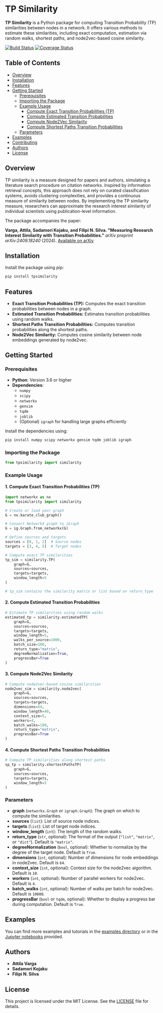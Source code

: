 # TP Similarity

**TP Similarity** is a Python package for computing Transition Probability (TP) similarities between nodes in a network. It offers various methods to estimate these similarities, including exact computation, estimation via random walks, shortest paths, and node2vec-based cosine similarity.

[![Build Status](https://github.com/filipinascimento/tpsimilarity/actions/workflows/test.yml/badge.svg)](https://github.com/filipinascimento/tpsimilarity/actions/workflows/test.yml)
[![Coverage Status](https://coveralls.io/repos/github/filipinascimento/tpsimilarity/badge.svg?branch=main)](https://coveralls.io/github/filipinascimento/tpsimilarity?branch=main)

## Table of Contents

- [Overview](#overview)
- [Installation](#installation)
- [Features](#features)
- [Getting Started](#getting-started)
  - [Prerequisites](#prerequisites)
  - [Importing the Package](#importing-the-package)
  - [Example Usage](#example-usage)
    - [Compute Exact Transition Probabilities (TP)](#1-compute-exact-transition-probabilities-tp)
    - [Compute Estimated Transition Probabilities](#2-compute-estimated-transition-probabilities)
    - [Compute Node2Vec Similarity](#3-compute-node2vec-similarity)
    - [Compute Shortest Paths Transition Probabilities](#4-compute-shortest-paths-transition-probabilities)
  - [Parameters](#parameters)
- [Examples](#examples)
- [Contributing](#contributing)
- [Authors](#authors)
- [License](#license)

## Overview

TP similarity is a measure designed for papers and authors, simulating a literature search procedure on citation networks. Inspired by information retrieval concepts, this approach does not rely on curated classification systems, avoids clustering complexities, and provides a continuous measure of similarity between nodes. By implementing the TP similarity measure, researchers can approximate the research interest similarity of individual scientists using publication-level information.

The package accompanies the paper:

**Varga, Attila, Sadamori Kojaku, and Filipi N. Silva. "Measuring Research Interest Similarity with Transition Probabilities."** *arXiv preprint arXiv:2409.18240* (2024). [Available on arXiv](https://arxiv.org/abs/2409.18240)

## Installation

Install the package using pip:

```bash
pip install tpsimilarity
```

## Features

- **Exact Transition Probabilities (TP):** Computes the exact transition probabilities between nodes in a graph.
- **Estimated Transition Probabilities:** Estimates transition probabilities using random walks.
- **Shortest Paths Transition Probabilities:** Computes transition probabilities along the shortest paths.
- **Node2Vec Similarity:** Computes cosine similarity between node embeddings generated by node2vec.

## Getting Started

### Prerequisites

- **Python**: Version 3.6 or higher
- **Dependencies**:
  - `numpy`
  - `scipy`
  - `networkx`
  - `gensim`
  - `tqdm`
  - `joblib`
  - (Optional) `igraph` for handling large graphs efficiently

Install the dependencies using:

```bash
pip install numpy scipy networkx gensim tqdm joblib igraph
```

### Importing the Package

```python
from tpsimilarity import similarity
```

### Example Usage

#### 1. Compute Exact Transition Probabilities (TP)

```python
import networkx as nx
from tpsimilarity import similarity

# Create or load your graph
G = nx.karate_club_graph()

# Convert NetworkX graph to iGraph
G = ig.Graph.from_networkx(G)

# Define sources and targets
sources = [0, 1, 2]  # Source nodes
targets = [3, 4, 5]  # Target nodes

# Compute exact TP similarities
tp_sim = similarity.TP(
    graph=G,
    sources=sources,
    targets=targets,
    window_length=5
)

# tp_sim contains the similarity matrix or list based on return_type
```

#### 2. Compute Estimated Transition Probabilities

```python
# Estimate TP similarities using random walks
estimated_tp = similarity.estimatedTP(
    graph=G,
    sources=sources,
    targets=targets,
    window_length=5,
    walks_per_source=1000,
    batch_size=100,
    return_type="matrix",
    degreeNormalization=True,
    progressBar=True
)
```

#### 3. Compute Node2Vec Similarity

```python
# Compute node2vec-based cosine similarities
node2vec_sim = similarity.node2vec(
    graph=G,
    sources=sources,
    targets=targets,
    dimensions=64,
    window_length=40,
    context_size=5,
    workers=4,
    batch_walks=100,
    return_type="matrix",
    progressBar=True
)
```

#### 4. Compute Shortest Paths Transition Probabilities

```python
# Compute TP similarities along shortest paths
sp_tp = similarity.shortestPathsTP(
    graph=G,
    sources=sources,
    targets=targets,
    window_length=5
)
```

### Parameters

- **graph** (`networkx.Graph` or `igraph.Graph`): The graph on which to compute the similarities.
- **sources** (`list`): List of source node indices.
- **targets** (`list`): List of target node indices.
- **window_length** (`int`): The length of the random walks.
- **return_type** (`str`, optional): The format of the output (`"list"`, `"matrix"`, or `"dict"`). Default is `"matrix"`.
- **degreeNormalization** (`bool`, optional): Whether to normalize by the degree of the target node. Default is `True`.
- **dimensions** (`int`, optional): Number of dimensions for node embeddings in node2vec. Default is `64`.
- **context_size** (`int`, optional): Context size for the node2vec algorithm. Default is `10`.
- **workers** (`int`, optional): Number of parallel workers for node2vec. Default is `4`.
- **batch_walks** (`int`, optional): Number of walks per batch for node2vec. Default is `10000`.
- **progressBar** (`bool` or `tqdm`, optional): Whether to display a progress bar during computation. Default is `True`.

## Examples

You can find more examples and tutorials in the [examples directory](examples/) or in the [Jupyter notebooks](notebooks/) provided.

## Authors

- **Attila Varga**
- **Sadamori Kojaku**
- **Filipi N. Silva**

## License

This project is licensed under the MIT License. See the [LICENSE](LICENSE) file for details.
